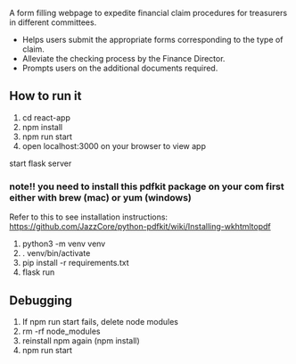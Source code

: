 A form filling webpage to expedite financial claim procedures for treasurers in different committees.
- Helps users submit the appropriate forms corresponding to the type of claim.
- Alleviate the checking process by the Finance Director.
- Prompts users on the additional documents required.

## How to run it
1. cd react-app
2. npm install
3. npm run start 
4. open localhost:3000 on your browser to view app

start flask server
### note!! you need to install this pdfkit package on your com first either with brew (mac) or yum (windows) 
Refer to this to see installation instructions: https://github.com/JazzCore/python-pdfkit/wiki/Installing-wkhtmltopdf
1. python3 -m venv venv
2. . venv/bin/activate
3. pip install -r requirements.txt
4. flask run

## Debugging
1. If npm run start fails, delete node modules
2. rm -rf node_modules
3. reinstall npm again (npm install)
4. npm run start


